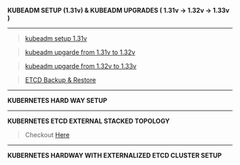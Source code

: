 
**KUBEADM SETUP (1.31v) & KUBEADM UPGRADES ( 1.31v -> 1.32v -> 1.33v )**
___
> [kubeadm setup 1.31v](https://github.com/mesivayenduri/kubeadm-setup/blob/main/k8s1.31v_installation.md)

> [kubeadm upgarde from 1.31v to 1.32v](https://github.com/mesivayenduri/kubeadm-setup/blob/main/k8s%20upgrade%20from%201.31v%20to%201.32v.md)

> [kubeadm upgarde from 1.32v to 1.33v](https://github.com/mesivayenduri/kubeadm-setup/blob/main/k8s%20upgarde%20from%201.32v%20to%201.33v.md)

> [ETCD Backup & Restore](https://github.com/mesivayenduri/kubeadm-setup/blob/main/etcd-backup-restore.md)
___
**KUBERNETES HARD WAY SETUP**
___
**KUBERNETES ETCD EXTERNAL STACKED TOPOLOGY**
> Checkout [Here](https://github.com/mesivayenduri/etcd-external-topology-cluster/tree/master/etcd)
___
**KUBERNETES HARDWAY WITH EXTERNALIZED ETCD CLUSTER SETUP**